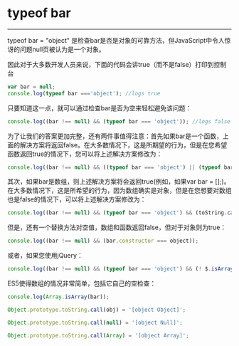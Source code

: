 # typeof bar

---

typeof bar = "object" 是检查bar是否是对象的可靠方法，但JavaScript中令人惊讶的问题null页被认为是一个对象。

因此对于大多数开发人员来说，下面的代码会讲true（而不是false）打印到控制台

```JavaScript
var bar = null;
console.log(typeof bar ==='object'); //logs true
```

只要知道这一点，就可以通过检查bar是否为空来轻松避免该问题：


```JavaScript
console.log((bar !== null) && (typeof bar === 'object')); //logs false
```

为了让我们的答案更加完整，还有两件事值得注意：首先如果bar是一个函数，上面的解决方案将返回false。在大多数情况下，这是所期望的行为，但是在您希望函数返回true的情况下，您可以将上述解决方案修改为：


```JavaScript
console.log((bar !== null) && ((typeof bar === 'object') || (typeof bar == 'function')))
```

其次，如果bar是数组，则上述解决方案将会返回true(例如，如果var bar = [];)。在大多数情况下，这是所希望的行为，因为数组确实是对象，但是在您想要对数组也是false的情况下，可以将上述解决方案修改为：


```JavaScript
console.log((bar !== null) && (typeof bar === 'object') && (toString.call(bar) !== '[object Array]'));
```

但是，还有一个替换方法对空值，数组和函数返回false，但对于对象则为true：


```JavaScript
console.log((bar !== null) && (bar.constructor === object));
```

或者，如果您使用jQuery：


```JavaScript
console.log((bar !== null) && (typeof bar === 'object') && (! $.isArray(bar)));
```

ES5使得数组的情况非常简单，包括它自己的空检查：

```JavaScript
console.log(Array.isArray(bar));
```

```JavaScript
Object.prototype.toString.call(obj) = '[object Object]';

Object.prototype.toString.call(null) = '[object Null]';

Object.prototype.toString.call(Array) = '[object Array]';
```
